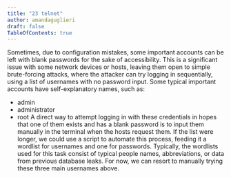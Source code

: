 ```yaml
---
title: "23 telnet"
author: amandaguglieri
draft: false
TableOfContents: true
---
```


Sometimes, due to configuration mistakes, some important accounts can be left with blank passwords for the sake of accessibility. This is a significant issue with some network devices or hosts, leaving them open to simple brute-forcing attacks, where the attacker can try logging in sequentially, using a list of usernames with no password input. Some typical important accounts have self-explanatory names, such as:
+ admin
+ administrator
+ root
A direct way to attempt logging in with these credentials in hopes that one of them exists and has a blank password is to input them manually in the terminal when the hosts request them. If the list were longer, we could use a script to automate this process, feeding it a wordlist for usernames and one for passwords.
Typically, the wordlists used for this task consist of typical people names, abbreviations, or data from previous database leaks. For now, we can resort to manually trying these three main usernames above.
